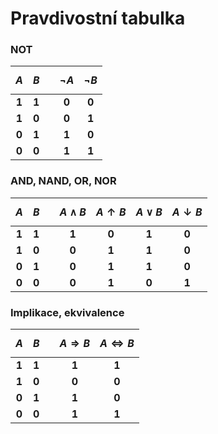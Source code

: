 # Pravdivostní tabulka

### NOT

$$A$$ | $$B$$ |     | $$\lnot A$$ | $$\lnot B$$
:---: | :---: | --- | :---:       | :---:
**1** | **1** |     | **0**       | **0**
**1** | **0** |     | **0**       | **1**
**0** | **1** |     | **1**       | **0**
**0** | **0** |     | **1**       | **1**

### AND, NAND, OR, NOR

$$A$$ | $$B$$ |     | $$A \land B$$ | $$A \uparrow B$$ | $$A \lor B$$ | $$A \downarrow B$$
:---: | :---: | --- | :---:         | :---:            | :---:        | :---:
**1** | **1** |     | **1**         | **0**            | **1**        | **0**
**1** | **0** |     | **0**         | **1**            | **1**        | **0**
**0** | **1** |     | **0**         | **1**            | **1**        | **0**
**0** | **0** |     | **0**         | **1**            | **0**        | **1**

### Implikace, ekvivalence

$$A$$ | $$B$$ |     | $$A \Rightarrow B$$ | $$A \Leftrightarrow B$$
:---: | :---: | --- | :---:               | :---:
**1** | **1** |     | **1**               | **1**
**1** | **0** |     | **0**               | **0**
**0** | **1** |     | **1**               | **0**
**0** | **0** |     | **1**               | **1**